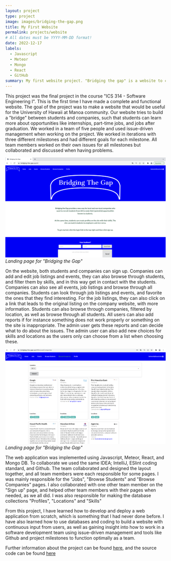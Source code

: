```yaml
---
layout: project
type: project
image: images/bridging-the-gap.png
title: My First Website
permalink: projects/website
# All dates must be YYYY-MM-DD format!
date: 2022-12-17
labels:
  - Javascript
  - Meteor
  - Mongo
  - React
  - GitHub
summary: My first website project. "Bridging the gap" is a website to connect students and companies.
---
```


This project was the final project in the course "ICS 314 - Software Engineering  I". This is the first time I have made a complete and functional website. 
The goal of the project was to make a website that would be useful for the University of Hawaii at Manoa community. Our website tries to build a "bridge" between 
students and companies, such that students can learn more about opportunities like internships, part-time jobs, and jobs after graduation. We worked in a team of 
five people and used issue-driven management when working on the project. We worked in iterations with three different milestones and had different goals for 
each milestone. All team members worked on their own issues for all milestones but collaborated and discussed when having problems.

<img class="ui image" src="../images/bridging-the-gap.png"> *Landing page for "Bridging the Gap"*

On the website, both students and companies can sign up. Companies can add and edit job listings and events, they can also browse through students, and filter them by skills, and in this way get in contact with the students. Companies can also see all events, job listings and browse through all companies. Students can look through job listings and events, and favorite the ones that they find interesting. 
For the job listings, they can also click on a link that leads to the original listing on the company website, with more information. Students can also 
browse through companies, filtered by location, as well as browse through all students. All users can also add reports if for instance something does not work 
properly or something on the site is inappropriate. The admin user gets these reports and can decide what to do about the issues. The admin user can also add new 
choices for skills and locations as the users only can choose from a list when choosing these.

<img class="ui image" src="../images/browse-companies-m3.png"> *Landing page for "Bridging the Gap"*

The web application was implemented using Javascript, Meteor, React, and Mongo DB. To collaborate we used the same IDEA; IntelliJ, ESlint coding standard, and Github. The team collaborated and designed the layout together, and all team members were each responsible for some pages. I was mainly responsible for the 
"Jobs", "Browse Students" and "Browse Companies" pages. I also collaborated with one other team member on the "Sign up" page, and helped other team members with 
their pages when needed, as we all did. I was also responsible for making the database collections "Profiles", "Locations" and "Skills"

From this project, I have learned how to develop and deploy a web application from scratch, which is something that I had never done before. 
I have also learned how to use databases and coding to build a website with continuous input from users, as well as gaining insight into how to work in a 
software development team using issue-driven management and tools like Github and project milestones to function optimally as a team.

Further information about the project can be found [here](https://bridging-the-gap.github.io), and the source code can be found [here](https://github.com/bridging-the-gap/bridging-the-gap)
